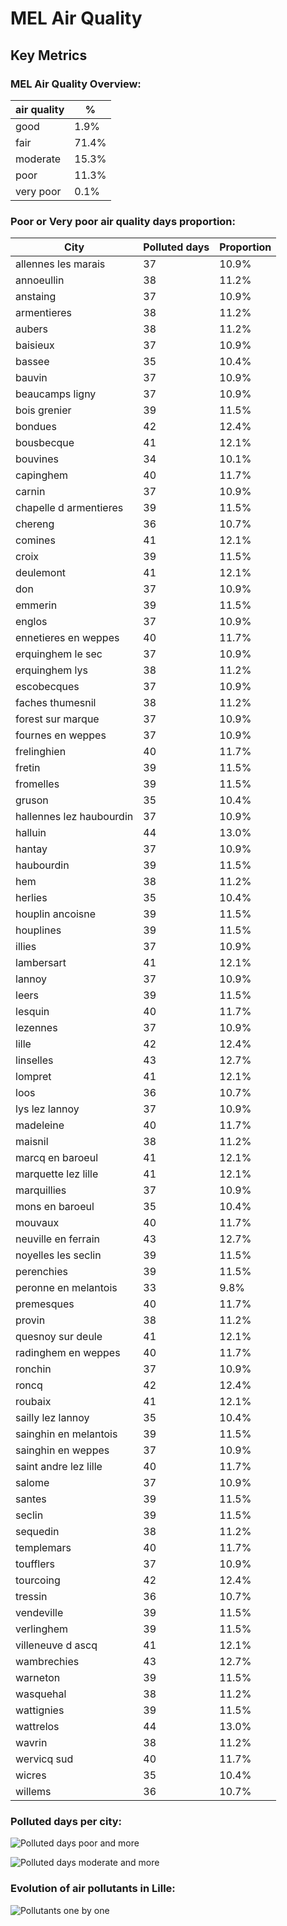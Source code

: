 # MEL Air Quality

## Key Metrics
### MEL Air Quality Overview:

| air quality   | %     |
|---------------|-------|
| good          | 1.9%  |
| fair          | 71.4% |
| moderate      | 15.3% |
| poor          | 11.3% |
| very poor     | 0.1%  |


### Poor or Very poor air quality days proportion:

| City                     |   Polluted days | Proportion   |
|--------------------------|-----------------|--------------|
| allennes les marais      |              37 | 10.9%        |
| annoeullin               |              38 | 11.2%        |
| anstaing                 |              37 | 10.9%        |
| armentieres              |              38 | 11.2%        |
| aubers                   |              38 | 11.2%        |
| baisieux                 |              37 | 10.9%        |
| bassee                   |              35 | 10.4%        |
| bauvin                   |              37 | 10.9%        |
| beaucamps ligny          |              37 | 10.9%        |
| bois grenier             |              39 | 11.5%        |
| bondues                  |              42 | 12.4%        |
| bousbecque               |              41 | 12.1%        |
| bouvines                 |              34 | 10.1%        |
| capinghem                |              40 | 11.7%        |
| carnin                   |              37 | 10.9%        |
| chapelle d armentieres   |              39 | 11.5%        |
| chereng                  |              36 | 10.7%        |
| comines                  |              41 | 12.1%        |
| croix                    |              39 | 11.5%        |
| deulemont                |              41 | 12.1%        |
| don                      |              37 | 10.9%        |
| emmerin                  |              39 | 11.5%        |
| englos                   |              37 | 10.9%        |
| ennetieres en weppes     |              40 | 11.7%        |
| erquinghem le sec        |              37 | 10.9%        |
| erquinghem lys           |              38 | 11.2%        |
| escobecques              |              37 | 10.9%        |
| faches thumesnil         |              38 | 11.2%        |
| forest sur marque        |              37 | 10.9%        |
| fournes en weppes        |              37 | 10.9%        |
| frelinghien              |              40 | 11.7%        |
| fretin                   |              39 | 11.5%        |
| fromelles                |              39 | 11.5%        |
| gruson                   |              35 | 10.4%        |
| hallennes lez haubourdin |              37 | 10.9%        |
| halluin                  |              44 | 13.0%        |
| hantay                   |              37 | 10.9%        |
| haubourdin               |              39 | 11.5%        |
| hem                      |              38 | 11.2%        |
| herlies                  |              35 | 10.4%        |
| houplin ancoisne         |              39 | 11.5%        |
| houplines                |              39 | 11.5%        |
| illies                   |              37 | 10.9%        |
| lambersart               |              41 | 12.1%        |
| lannoy                   |              37 | 10.9%        |
| leers                    |              39 | 11.5%        |
| lesquin                  |              40 | 11.7%        |
| lezennes                 |              37 | 10.9%        |
| lille                    |              42 | 12.4%        |
| linselles                |              43 | 12.7%        |
| lompret                  |              41 | 12.1%        |
| loos                     |              36 | 10.7%        |
| lys lez lannoy           |              37 | 10.9%        |
| madeleine                |              40 | 11.7%        |
| maisnil                  |              38 | 11.2%        |
| marcq en baroeul         |              41 | 12.1%        |
| marquette lez lille      |              41 | 12.1%        |
| marquillies              |              37 | 10.9%        |
| mons en baroeul          |              35 | 10.4%        |
| mouvaux                  |              40 | 11.7%        |
| neuville en ferrain      |              43 | 12.7%        |
| noyelles les seclin      |              39 | 11.5%        |
| perenchies               |              39 | 11.5%        |
| peronne en melantois     |              33 | 9.8%         |
| premesques               |              40 | 11.7%        |
| provin                   |              38 | 11.2%        |
| quesnoy sur deule        |              41 | 12.1%        |
| radinghem en weppes      |              40 | 11.7%        |
| ronchin                  |              37 | 10.9%        |
| roncq                    |              42 | 12.4%        |
| roubaix                  |              41 | 12.1%        |
| sailly lez lannoy        |              35 | 10.4%        |
| sainghin en melantois    |              39 | 11.5%        |
| sainghin en weppes       |              37 | 10.9%        |
| saint andre lez lille    |              40 | 11.7%        |
| salome                   |              37 | 10.9%        |
| santes                   |              39 | 11.5%        |
| seclin                   |              39 | 11.5%        |
| sequedin                 |              38 | 11.2%        |
| templemars               |              40 | 11.7%        |
| toufflers                |              37 | 10.9%        |
| tourcoing                |              42 | 12.4%        |
| tressin                  |              36 | 10.7%        |
| vendeville               |              39 | 11.5%        |
| verlinghem               |              39 | 11.5%        |
| villeneuve d ascq        |              41 | 12.1%        |
| wambrechies              |              43 | 12.7%        |
| warneton                 |              39 | 11.5%        |
| wasquehal                |              38 | 11.2%        |
| wattignies               |              39 | 11.5%        |
| wattrelos                |              44 | 13.0%        |
| wavrin                   |              38 | 11.2%        |
| wervicq sud              |              40 | 11.7%        |
| wicres                   |              35 | 10.4%        |
| willems                  |              36 | 10.7%        |



### Polluted days per city:

![Polluted days poor and more](figures/polluted_days_1.png)

![Polluted days moderate and more](figures/polluted_days_2.png)


### Evolution of air pollutants in Lille:

![Pollutants one by one](figures/lille_air-polluants-vs-agglomeration.png)


